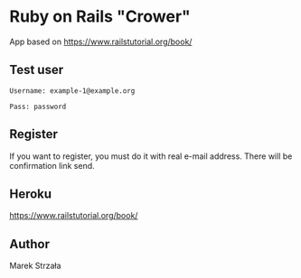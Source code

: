 # Ruby on Rails "Crower"

App based on https://www.railstutorial.org/book/

## Test user
```
Username: example-1@example.org

Pass: password
```

## Register

If you want to register, you must do it with real e-mail address. There will be confirmation link send.

## Heroku

https://www.railstutorial.org/book/

## Author

Marek Strzała 
